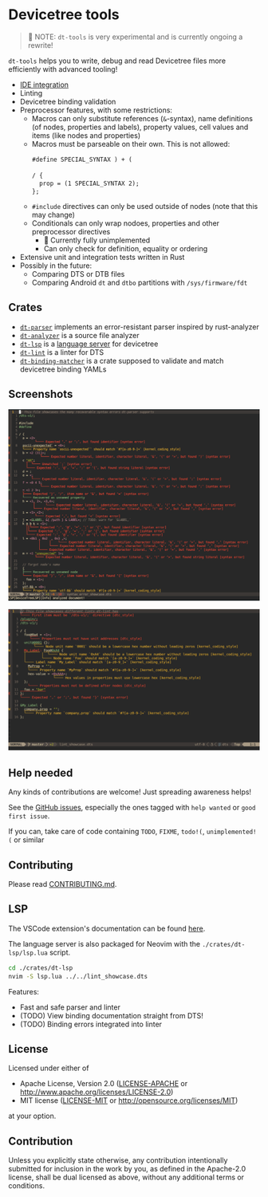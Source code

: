 # Devicetree tools

> 🚧 NOTE: `dt-tools` is very experimental and is currently ongoing a rewrite!

`dt-tools` helps you to write, debug and read Devicetree files more efficiently with advanced tooling!

* [IDE integration](#lsp)
* Linting
* Devicetree binding validation
* Preprocessor features, with some restrictions:
  + Macros can only substitute references (`&`-syntax), name definitions (of nodes, properties and labels), property values, cell values and items (like nodes and properties)
  + Macros must be parseable on their own. This is not allowed:
    ```dts
    #define SPECIAL_SYNTAX ) + (

    / {
      prop = (1 SPECIAL_SYNTAX 2);
    };
    ```
  + `#include` directives can only be used outside of nodes (note that this may change)
  + Conditionals can only wrap nodoes, properties and other preprocessor directives
    - 🚧 Currently fully unimplemented
    - Can only check for definition, equality or ordering
* Extensive unit and integration tests written in Rust
* Possibly in the future:
  + Comparing DTS or DTB files
  + Comparing Android `dt` and `dtbo` partitions with `/sys/firmware/fdt`

## Crates

* [`dt-parser`](crates/dt-parser) implements an error-resistant parser inspired by rust-analyzer
* [`dt-analyzer`](crates/dt-analyzer) is a source file analyzer
* [`dt-lsp`](crates/dt-lsp) is a [language server](https://code.visualstudio.com/api/language-extensions/language-server-extension-guide#why-language-server) for devicetree
* [`dt-lint`](crates/dt-lint) is a linter for DTS
* [`dt-binding-matcher`](crates/dt-binding-matcher) is a crate supposed to validate and match devicetree binding YAMLs

## Screenshots

![Syntax error resiliency showcase in Neovim](screenshots/syntax_error_showcase.dts.png)

![Lint showcase in Neovim](screenshots/lint_showcase.dts.png)

## Help needed

Any kinds of contributions are welcome! Just spreading awareness helps!

See the [GitHub issues](https://github.com/axelkar/dt-tools/issues), especially the ones tagged with `help wanted` or `good first issue`.

If you can, take care of code containing `TODO`, `FIXME`, `todo!(`, `unimplemented!(` or similar

## Contributing

Please read [CONTRIBUTING.md](CONTRIBUTING.md).

## LSP

The VSCode extension's documentation can be found [here](vscode/README.md).

The language server is also packaged for Neovim with the `./crates/dt-lsp/lsp.lua` script.

```sh
cd ./crates/dt-lsp
nvim -S lsp.lua ../../lint_showcase.dts
```

Features:

* Fast and safe parser and linter
* (TODO) View binding documentation straight from DTS!
* (TODO) Binding errors integrated into linter

## License

Licensed under either of

 * Apache License, Version 2.0
   ([LICENSE-APACHE](LICENSE-APACHE) or <http://www.apache.org/licenses/LICENSE-2.0>)
 * MIT license
   ([LICENSE-MIT](LICENSE-MIT) or <http://opensource.org/licenses/MIT>)

at your option.

## Contribution

Unless you explicitly state otherwise, any contribution intentionally submitted
for inclusion in the work by you, as defined in the Apache-2.0 license, shall be
dual licensed as above, without any additional terms or conditions.
